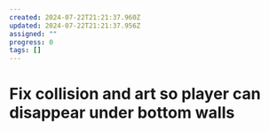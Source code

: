 ```yaml
---
created: 2024-07-22T21:21:37.960Z
updated: 2024-07-22T21:21:37.956Z
assigned: ""
progress: 0
tags: []
---
```


# Fix collision and art so player can disappear under bottom walls
